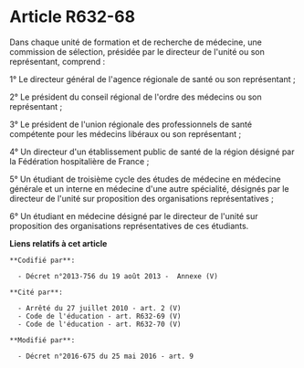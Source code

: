 # Article R632-68

Dans chaque unité de formation et de recherche de médecine, une commission de sélection, présidée par le directeur de l'unité
ou son représentant, comprend :

1° Le directeur général de l'agence régionale de santé ou son représentant ;

2° Le président du conseil régional de l'ordre des médecins ou son représentant ;

3° Le président de l'union régionale des professionnels de santé compétente pour les médecins libéraux ou son représentant ;

4° Un directeur d'un établissement public de santé de la région désigné par la Fédération hospitalière de France ;

5° Un étudiant de troisième cycle des études de médecine en médecine générale et un interne en médecine d'une autre
spécialité, désignés par le directeur de l'unité sur proposition des organisations représentatives ; 

6° Un étudiant en médecine désigné par le directeur de l'unité sur proposition des organisations représentatives de ces
étudiants.

**Liens relatifs à cet article**

	**Codifié par**:

	  - Décret n°2013-756 du 19 août 2013 -  Annexe (V)

	**Cité par**:

	  - Arrêté du 27 juillet 2010 - art. 2 (V)
	  - Code de l'éducation - art. R632-69 (V)
	  - Code de l'éducation - art. R632-70 (V)

	**Modifié par**:

	  - Décret n°2016-675 du 25 mai 2016 - art. 9

